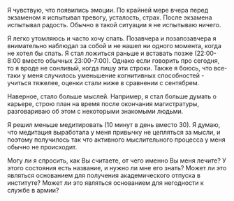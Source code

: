Я чувствую, что появились эмоции. По крайней мере вчера перед экзаменом я испытывал тревогу, усталость, страх. После экзамена испытывал радость. Обычно в такой ситуации я не испытываю ничего. 

Я легко утомляюсь и часто хочу спать. Позавчера и позапозавчера я внимательно наблюдал за собой и не нашел ни одного момента, когда не хотел бы спать. Я стал ложиться раньше и вставать позже (22:00-8:00 вместо обычных 23:00-7:00). Однако если говорить про сегодня, то я вроде не сонливый, когда пишу эти строки. Также я боюсь, что все-таки у меня случилось уменьшение когнитивных способностей - учиться тяжелее, оценки стали ниже в сравнении с сентябрем.

Наверное, стало больше мыслей. Например, я стал больше думать о карьере, строю план на время после окончания магистратуры, разговариваю об этом с некоторыми знакомыми людьми.

Я решил меньше медитировать (10 минут в день вместо 30). Я думаю, что медитация выработала у меня привычку не цепляться за мысли, и поэтому получилось так что активного мыслительного процесса у меня обычно не происходит.

Могу ли я спросить, как Вы считаете, от чего именно Вы меня лечите? У этого состояния есть название, и нужно ли мне его знать? Может ли это являться основанием для получения академического отпуска в институте? Может ли это являться основанием для негодности к службе в армии?

